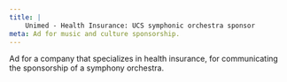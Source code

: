 ```yaml
---
title: |
    Unimed - Health Insurance: UCS symphonic orchestra sponsor
meta: Ad for music and culture sponsorship.
---
```

Ad for a company that specializes in health insurance, for communicating the sponsorship of a symphony orchestra.